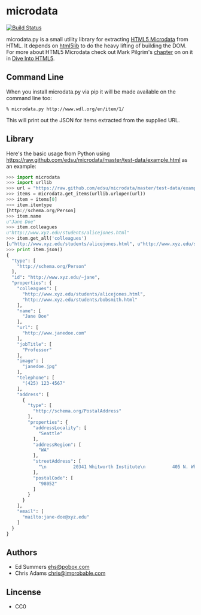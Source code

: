 microdata
=========

[![Build Status](https://secure.travis-ci.org/edsu/microdata.png)](http://travis-ci.org/edsu/microdata)

microdata.py is a small utility library for extracting 
[HTML5 Microdata](http://dev.w3.org/html5/md/) from 
HTML. It depends on 
[html5lib](http://code.google.com/p/html5lib/)
to do the heavy lifting of building the DOM. 
For more about HTML5 Microdata check out Mark Pilgrim's 
[chapter](http://diveintohtml5.org/extensibility.html) on on it in 
[Dive Into HTML5](http://diveintohtml5.org/).

Command Line
------------

When you install microdata.py via pip it will be made available on the command 
line too:

    % microdata.py http://www.wdl.org/en/item/1/

This will print out the JSON for items extracted from the supplied URL.

Library
-------

Here's the basic usage from Python using https://raw.github.com/edsu/microdata/master/test-data/example.html as an example:

```python
>>> import microdata
>>> import urllib
>>> url = "https://raw.github.com/edsu/microdata/master/test-data/example.html"
>>> items = microdata.get_items(urllib.urlopen(url))
>>> item = items[0]
>>> item.itemtype
[http://schema.org/Person]
>>> item.name
u"Jane Doe"
>>> item.colleagues
u"http://www.xyz.edu/students/alicejones.html"
>>> item.get_all('colleagues')
[u"http://www.xyz.edu/students/alicejones.html", u"http://www.xyz.edu/students/bobsmith.html"]
>>> print item.json()
{
  "type": [
    "http://schema.org/Person"
  ],
  "id": "http://www.xyz.edu/~jane",
  "properties": {
    "colleagues": [
      "http://www.xyz.edu/students/alicejones.html",
      "http://www.xyz.edu/students/bobsmith.html"
    ],
    "name": [
      "Jane Doe"
    ],
    "url": [
      "http://www.janedoe.com"
    ],
    "jobTitle": [
      "Professor"
    ],
    "image": [
      "janedoe.jpg"
    ],
    "telephone": [
      "(425) 123-4567"
    ],
    "address": [
      {
        "type": [
          "http://schema.org/PostalAddress"
        ],
        "properties": {
          "addressLocality": [
            "Seattle"
          ],
          "addressRegion": [
            "WA"
          ],
          "streetAddress": [
            "\n          20341 Whitworth Institute\n          405 N. Whitworth\n        "
          ],
          "postalCode": [
            "98052"
          ]
        }
      }
    ],
    "email": [
      "mailto:jane-doe@xyz.edu"
    ]
  }
}
```

Authors
-------

* Ed Summers <ehs@pobox.com>
* Chris Adams <chris@improbable.com>

Lincense
--------

* CC0
